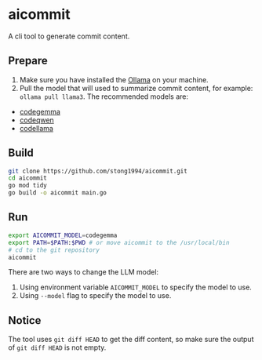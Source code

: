 # aicommit

A cli tool to generate commit content.

## Prepare

1. Make sure you have installed the [Ollama](https://ollama.com/) on your machine.
2. Pull the model that will used to summarize commit content, for example: `ollama pull llama3`. The recommended models are:

- [codegemma](https://ollama.com/library/codegemma)
- [codeqwen](https://ollama.com/library/codeqwen)
- [codellama](https://ollama.com/library/codellama)

## Build

```bash
git clone https://github.com/stong1994/aicommit.git
cd aicommit
go mod tidy
go build -o aicommit main.go
```

## Run

```bash
export AICOMMIT_MODEL=codegemma
export PATH=$PATH:$PWD # or move aicommit to the /usr/local/bin
# cd to the git repository
aicommit
```

There are two ways to change the LLM model:

1.  Using environment variable `AICOMMIT_MODEL` to specify the model to use.
2.  Using `--model` flag to specify the model to use.

## Notice

The tool uses `git diff HEAD` to get the diff content, so make sure the output of `git diff HEAD` is not empty.
